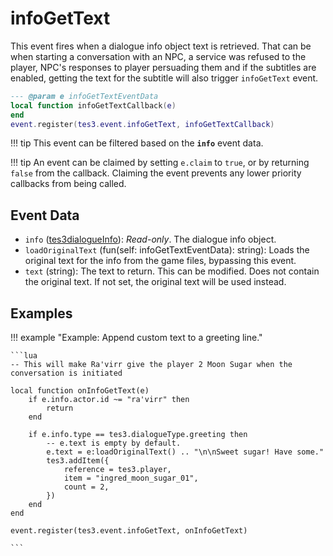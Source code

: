 <!---
	This file is autogenerated. Do not edit this file manually. Your changes will be ignored.
	More information: https://github.com/MWSE/MWSE/tree/master/docs
-->

# infoGetText
<div class="search_terms" style="display: none">infogettext</div>

This event fires when a dialogue info object text is retrieved. That can be when starting a conversation with an NPC, a service was refused to the player, NPC's responses to player persuading them and if the subtitles are enabled, getting the text for the subtitle will also trigger `infoGetText` event.

```lua
--- @param e infoGetTextEventData
local function infoGetTextCallback(e)
end
event.register(tes3.event.infoGetText, infoGetTextCallback)
```

!!! tip
	This event can be filtered based on the **`info`** event data.

!!! tip
	An event can be claimed by setting `e.claim` to `true`, or by returning `false` from the callback. Claiming the event prevents any lower priority callbacks from being called.

## Event Data

* `info` ([tes3dialogueInfo](../../types/tes3dialogueInfo)): *Read-only*. The dialogue info object.
* `loadOriginalText` (fun(self: infoGetTextEventData): string): Loads the original text for the info from the game files, bypassing this event.
* `text` (string): The text to return. This can be modified. Does not contain the original text. If not set, the original text will be used instead.

## Examples

!!! example "Example: Append custom text to a greeting line."

	```lua
	-- This will make Ra'virr give the player 2 Moon Sugar when the conversation is initiated
	
	local function onInfoGetText(e)
		if e.info.actor.id ~= "ra'virr" then
			return
		end
	
		if e.info.type == tes3.dialogueType.greeting then
			-- e.text is empty by default.
			e.text = e:loadOriginalText() .. "\n\nSweet sugar! Have some."
			tes3.addItem({
				reference = tes3.player,
				item = "ingred_moon_sugar_01",
				count = 2,
			})
		end
	end
	
	event.register(tes3.event.infoGetText, onInfoGetText)

	```

